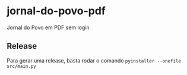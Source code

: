 # jornal-do-povo-pdf
Jornal do Povo em PDF sem login

## Release
Para gerar uma release, basta rodar o comando `pyinstaller --onefile  src/main.py`